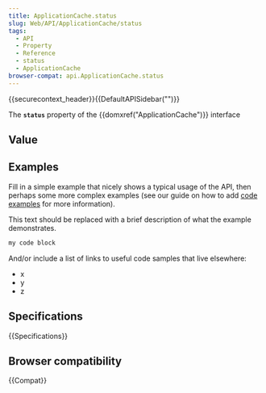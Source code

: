```yaml
---
title: ApplicationCache.status
slug: Web/API/ApplicationCache/status
tags:
  - API
  - Property
  - Reference
  - status
  - ApplicationCache
browser-compat: api.ApplicationCache.status
---
```

{{securecontext_header}}{{DefaultAPISidebar("")}}

The **`status`** property of the {{domxref("ApplicationCache")}} interface 

## Value



## Examples

Fill in a simple example that nicely shows a typical usage of the API, then perhaps some more complex examples (see our guide on how to add [code examples](/en-US/docs/MDN/Contribute/Structures/Code_examples) for more information).

This text should be replaced with a brief description of what the example demonstrates.

```js
my code block
```

And/or include a list of links to useful code samples that live elsewhere:

*   x
*   y
*   z

## Specifications

{{Specifications}}

## Browser compatibility

{{Compat}}


